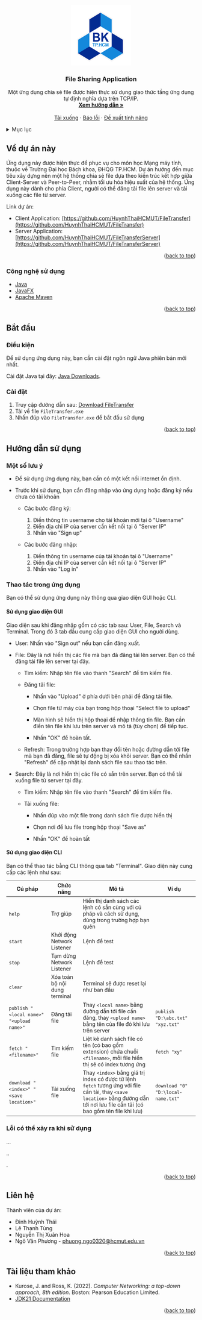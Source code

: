 <a id="readme-top"></a>





<!-- PROJECT LOGO -->
<br />
<div align="center">
  <a href="https://github.com/HuynhThaiHCMUT/FileTransfer">
    <img src="hcmut.png" alt="Logo" width="160" height="160">
  </a>

<h3 align="center">File Sharing Application</h3>

  <p align="center">
    Một ứng dụng chia sẻ file được hiện thực sử dụng giao thức tầng ứng dụng tự định nghĩa dựa trên TCP/IP.
    <br />
    <a href="#getting-started"><strong>Xem hướng dẫn »</strong></a>
    <br />
    <br />
    <a href="https://github.com/HuynhThaiHCMUT/FileTransfer/releases">Tải xuống</a>
    ·
    <a href="mailto:phuong.ngo0320@hcmut.edu.vn">Báo lỗi</a>
    ·
    <a href="mailto:phuong.ngo0320@hcmut.edu.vn">Đề xuất tính năng</a>
  </p>
</div>



<!-- TABLE OF CONTENTS -->
<details>
  <summary>Mục lục</summary>
  <ol>
    <li>
      <a href="#about-the-project">Về dự án này</a>
      <ul>
        <li><a href="#built-with">Công nghệ sử dụng</a></li>
      </ul>
    </li>
    <li>
      <a href="#getting-started">Bắt đầu</a>
      <ul>
        <li><a href="#prerequisites">Điều kiện</a></li>
        <li><a href="#installation">Cài đặt</a></li>
      </ul>
    </li>
    <li>
      <a href="#usage">Hướng dẫn sử dụng</a>
      <ul>
        <li><a href="#notes">Một số lưu ý</a></li>
        <li><a href="#functions">Thao tác trong ứng dụng</a></li>
        <li><a href="#errors">Lỗi có thể xảy ra khi sử dụng</a></li>
      </ul>
    </li>
    <li><a href="#contact">Liên hệ</a></li>
    <li><a href="#acknowledgments">Tài liệu tham khảo</a></li>
  </ol>
</details>





<!-- ABOUT THE PROJECT -->
<a id="about-the-project"></a>

## Về dự án này

Ứng dụng này được hiện thực để phục vụ cho môn học Mạng máy tính, thuộc về Trường Đại học Bách khoa, ĐHQG TP.HCM. Dự án hướng đến mục tiêu xây dựng nên một hệ thống chia sẻ file dựa theo kiến trúc kết hợp giữa Client-Server và Peer-to-Peer, nhằm tối ưu hóa hiệu suất của hệ thống. Ứng dụng này dành cho phía Client, người có thể đăng tải file lên server và tải xuống các file từ server.

Link dự án: 

- Client Application: [https://github.com/HuynhThaiHCMUT/FileTransfer](https://github.com/HuynhThaiHCMUT/FileTransfer)
- Server Application: [https://github.com/HuynhThaiHCMUT/FileTransferServer](https://github.com/HuynhThaiHCMUT/FileTransferServer)

<p align="right">(<a href="#readme-top">back to top</a>)</p>


### Công nghệ sử dụng
<a id="built-with"></a>

- [Java](https://www.java.com)
- [JavaFX](https://openjfx.io)
- [Apache Maven](https://maven.apache.org)

<p align="right">(<a href="#readme-top">back to top</a>)</p>





<!-- GETTING STARTED -->
<a id="getting-started"></a>

## Bắt đầu

<a id="prerequisites"></a>
### Điều kiện

Để sử dụng ứng dụng này, bạn cần cài đặt ngôn ngữ Java phiên bản mới nhất.

Cài đặt Java tại đây: [Java Downloads](https://www.oracle.com/java/technologies/downloads).

<a id="installation"></a>
### Cài đặt

1. Truy cập đường dẫn sau: [Download FileTransfer](https://github.com/HuynhThaiHCMUT/FileTransfer/releases)
2. Tải về file `FileTransfer.exe`
3. Nhấn đúp vào `FileTransfer.exe` để bắt đầu sử dụng

<p align="right">(<a href="#readme-top">back to top</a>)</p>





<!-- USAGE -->
<a id="usage"></a>

## Hướng dẫn sử dụng

<a id="notes"></a>

### Một số lưu ý

- Để sử dụng ứng dụng này, bạn cần có một kết nối internet ổn định.
- Trước khi sử dụng, bạn cần đăng nhập vào ứng dụng hoặc đăng ký nếu chưa có tài khoản

  - Các bước đăng ký:

    1. Điền thông tin username cho tài khoản mới tại ô "Username"
    2. Điền địa chỉ IP của server cần kết nối tại ô "Server IP"
    3. Nhấn vào "Sign up"

  - Các bước đăng nhập:

    1. Điền thông tin username của tài khoản tại ô "Username"
    2. Điền địa chỉ IP của server cần kết nối tại ô "Server IP"
    3. Nhấn vào "Log in"

<a id="functions"></a>

### Thao tác trong ứng dụng

Bạn có thể sử dụng ứng dụng này thông qua giao diện GUI hoặc CLI.

#### Sử dụng giao diện GUI

Giao diện sau khi đăng nhập gồm có các tab sau: User, File, Search và Terminal. Trong đó 3 tab đầu cung cấp giao diện GUI cho người dùng.

- User: Nhấn vào "Sign out" nếu bạn cần đăng xuất.

- File: Đây là nơi hiển thị các file mà bạn đã đăng tải lên server. Bạn có thể đăng tải file lên server tại đây.

  - Tìm kiếm: Nhập tên file vào thanh "Search" để tìm kiếm file.

  - Đăng tải file: 
  
    - Nhấn vào "Upload" ở phía dưới bên phải để đăng tải file.

    - Chọn file từ máy của bạn trong hộp thoại "Select file to upload"

    - Màn hình sẽ hiển thị hộp thoại để nhập thông tin file. Bạn cần điền tên file khi lưu trên server và mô tả (tùy chọn) để tiếp tục.

    - Nhấn "OK" để hoàn tất.

  - Refresh: Trong trường hợp bạn thay đổi tên hoặc đường dẫn tới file mà bạn đã đăng, file sẽ tự động bị xóa khỏi server. Bạn có thể nhấn "Refresh" để cập nhật lại danh sách file sau thao tác trên.

- Search: Đây là nơi hiển thị các file có sẵn trên server. Bạn có thể tải xuống file từ server tại đây.

  - Tìm kiếm: Nhập tên file vào thanh "Search" để tìm kiếm file.

  - Tải xuống file:

    - Nhấn đúp vào một file trong danh sách file được hiển thị

    - Chọn nơi để lưu file trong hộp thoại "Save as"

    - Nhấn "OK" để hoàn tất

#### Sử dụng giao diện CLI

Bạn có thể thao tác bằng CLI thông qua tab "Terminal". Giao diện này cung cấp các lệnh như sau:

| Cú pháp | Chức năng | Mô tả | Ví dụ |
|-|-|-|-|
| `help`  | Trợ giúp | Hiển thị danh sách các lệnh có sẵn cùng với cú pháp và cách sử dụng, dùng trong trường hợp bạn quên | | |
| `start` | Khởi động Network Listener    | Lệnh để test | |
| `stop`  | Tạm dừng Network Listener     | Lệnh để test | |
| `clear` | Xóa toàn bộ nội dung terminal | Terminal sẽ được reset lại như ban đầu | |
| `publish "<local name>" "<upload name>"` |  Đăng tải file | Thay `<local name>` bằng đường dẫn tới file cần đăng, thay `<upload name>` bằng tên của file đó khi lưu trên server | `publish "D:\abc.txt" "xyz.txt"` |
| `fetch "<filename>"` | Tìm kiếm file | Liệt kê danh sách file có tên (có bao gồm extension) chứa chuỗi `<filename>`, mỗi file hiển thị sẽ có index tương ứng | `fetch "xy"` |
| `download "<index>" "<save location>"` | Tải xuống file | Thay `<index>` bằng giá trị index có được từ lệnh `fetch` tương ứng với file cần tải, thay `<save location>` bằng đường dẫn tới nơi lưu file cần tải (có bao gồm tên file khi lưu) | `download "0" "D:\local-name.txt"` |

<a id="errors"></a>

### Lỗi có thể xảy ra khi sử dụng

<!-- TODO: add error cases -->
...

..

.

<p align="right">(<a href="#readme-top">back to top</a>)</p>





<!-- CONTACT -->
<a id="contact"></a>

## Liên hệ

Thành viên của dự án:

- Đinh Huỳnh Thái
- Lê Thanh Tùng 
- Nguyễn Thị Xuân Hoa
- Ngô Văn Phương - phuong.ngo0320@hcmut.edu.vn

<p align="right">(<a href="#readme-top">back to top</a>)</p>





<!-- ACKNOWLEDGMENTS -->
<a id="acknowledgments"></a>

## Tài liệu tham khảo

* Kurose, J. and Ross, K. (2022). _Computer Networking: a top-down approach, 8th edition_. Boston: Pearson Education Limited.
* [JDK21 Documentation](https://docs.oracle.com/en/java/javase/21)

<p align="right">(<a href="#readme-top">back to top</a>)</p>